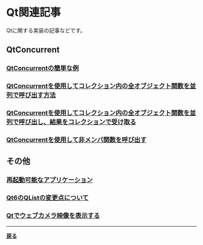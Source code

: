 # Qt関連記事

Qtに関する実装の記事などです。

## QtConcurrent

### **[QtConcurrentの簡単な例](QtConcurrent/QtConcurrent1.md)**

### **[QtConcurrentを使用してコレクション内の全オブジェクト関数を並列で呼び出す方法](QtConcurrent/QtConcurrent2.md)**

### **[QtConcurrentを使用してコレクション内の全オブジェクト関数を並列で呼び出し、結果をコレクションで受け取る](QtConcurrent/QtConcurrent3.md)**

### **[QtConcurrentを使用して非メンバ関数を呼び出す](QtConcurrent/QtConcurrent3.md)**

## その他

### **[再起動可能なアプリケーション](Misc/RebootableApp.md)**

### **[Qt6のQListの変更点について](Misc/Qt6QList.md)**

### **[Qtでウェブカメラ映像を表示する](https://github.com/Taro3/ViewWebcam)**

***

**[戻る](../index.md)**
